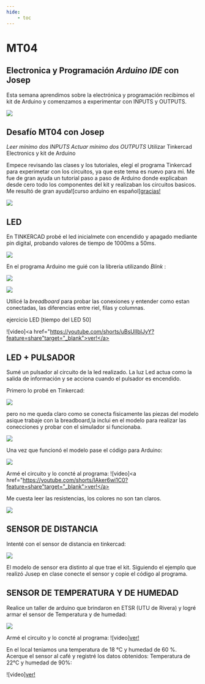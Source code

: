 ```yaml
---
hide:
    - toc
---
```


# MT04
## Electronica y Programación *Arduino IDE* con Josep

Esta semana aprendimos sobre la electrónica y programación recibimos el kit de Arduino y comenzamos a experimentar con INPUTS y OUTPUTS.

![](../images/MT04/peques.JPG)

## Desafío MT04 con Josep
*Leer mínimo dos INPUTS*
*Actuar mínimo dos OUTPUTS*
Utilizar Tinkercad Electronics y kit de Arduino

Empece revisando las clases y los tutoriales, elegí el programa Tinkercad para experimetar con los circuitos, ya que este tema es nuevo para mi. 
Me fue de gran ayuda un tutorial paso a paso de Arduino donde explicaban desde cero todo los componentes del kit y realizaban los circuitos basicos. 
Me resultó de gran ayuda![curso arduino en español]<a href="https://www.youtube.com/watch?v=gx5yFvVDUsY&list=PLyLh25DppBIe40j3VBAslnVfs4Pz-B3ZB" target="_blank">gracias!</a>


![](../images/MT04/esquema.JPG)

## LED
En TINKERCAD probé el led inicialmete con encendido y apagado mediante pin digital, probando valores de tiempo de 1000ms a 50ms. 

![](../images/MT04/1.JPG)

En el programa Arduino me guié con la libreria utilizando *Blink* :

![](../images/MT04/1programaa.JPG)

![](../images/MT04/1arduino.JPG)

Utilicé la *breadboard* para probar las conexiones y entender como estan conectadas, las diferencias entre riel, filas y columnas. 

ejercicio LED [tiempo del LED 50]
    
   ![video]<a href="https://youtube.com/shorts/uBsUlIbIJyY?feature=share"target="_blank">ver!</a>

## LED + PULSADOR
Sumé un pulsador al circuito de la led realizado. 
La luz Led actua como la salida de información y se acciona cuando el pulsador es encendido.

Primero lo probé en Tinkercad:

![](../images/MT04/1A.JPG)

pero no me queda claro como se conecta fisicamente las piezas del modelo asique trabaje con la breadboard,la inclui en el modelo para realizar las conecciones y probar con el simulador si funcionaba.

![](../images/MT04/1b.JPG)

Una vez que funcionó el modelo pase el código para Arduino:

![](../images/MT04/2codigo.JPG)

Armé el circuito y lo concté al programa:
![video]<a href="https://youtube.com/shorts/IAker6wi1C0?feature=share"target="_blank">ver!</a> 

Me cuesta leer las resistencias, los colores no son tan claros. 

![](../images/MT04/lectura%20de%20resistencia.JPG)

## SENSOR DE DISTANCIA

Intenté con el sensor de distancia en tinkercad:

 ![](../images/MT04/sensor%20de%20distancia.JPG)

 El modelo de sensor era distinto al que trae el kit. Siguiendo el ejemplo que realizó Jusep en clase conecte el sensor y copie el código al programa.



## **SENSOR DE TEMPERATURA Y DE HUMEDAD**

Realice un taller de arduino que brindaron en ETSR (UTU de Rivera) y logré armar el sensor de Temperatura y de humedad:

 ![](../images/MT04/STH.JPG)

Armé el circuito y lo concté al programa:
![video]<a href=https://youtu.be/j7gtrSMCDoQ feature=share target="_blank">ver!</a> 

En el local teniamos una temperatura de 18 °C y humedad de 60 %. Acerque el sensor al café y registré los datos obtenidos: 
Temperatura de 22°C y humedad de 90%:

![video]<a href=https://youtube.com/shorts/IBhaVu2L_VU feature=share target="_blank">ver!</a>   